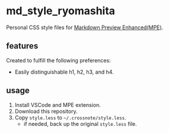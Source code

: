# md_style_ryomashita
Personal CSS style files for [Markdown Preview Enhanced(MPE)](https://github.com/shd101wyy/markdown-preview-enhanced).

## features
Created to fulfill the following preferences:
+ Easily distinguishable h1, h2, h3, and h4.

## usage
1. Install VSCode and MPE extension.
2. Download this repository.
3. Copy `style.less` to `~/.crossnote/style.less`.
    + if needed, back up the original `style.less` file.
